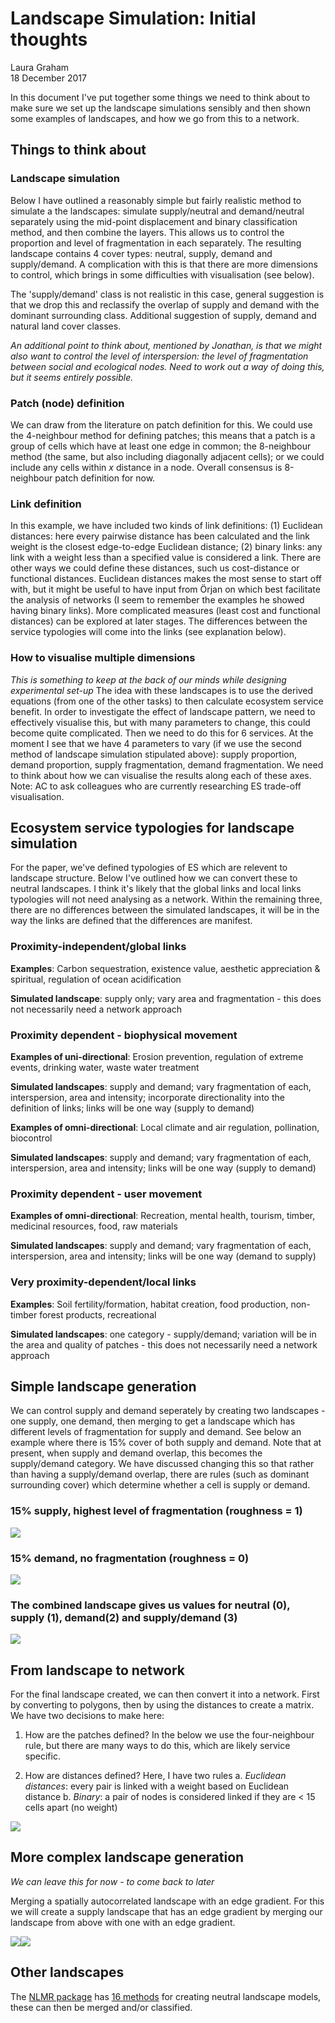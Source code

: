 # Landscape Simulation: Initial thoughts
Laura Graham  
18 December 2017  


In this document I've put together some things we need to think about to make sure we set up the landscape simulations sensibly and then shown some examples of landscapes, and how we go from this to a network. 

## Things to think about

### Landscape simulation

Below I have outlined a reasonably simple but fairly realistic method to simulate a the landscapes: simulate supply/neutral and demand/neutral separately using the mid-point displacement and binary classification method, and then combine the layers. This allows us to control the proportion and level of fragmentation in each separately. The resulting landscape contains 4 cover types: neutral, supply, demand and supply/demand. A complication with this is that there are more dimensions to control, which brings in some difficulties with visualisation (see below). 

The 'supply/demand' class is not realistic in this case, general suggestion is that we drop this and reclassify the overlap of supply and demand with the dominant surrounding class. Additional suggestion of supply, demand and natural land cover classes. 

*An additional point to think about, mentioned by Jonathan, is that we might also want to control the level of interspersion: the level of fragmentation between social and ecological nodes. Need to work out a way of doing this, but it seems entirely possible.*

### Patch (node) definition
We can draw from the literature on patch definition for this. We could use the 4-neighbour method for defining patches; this means that a patch is a group of cells which have at least one edge in common; the 8-neighbour method (the same, but also including diagonally adjacent cells); or we could include any cells within *x* distance in a node. Overall consensus is 8-neighbour patch definition for now. 

### Link definition
In this example, we have included two kinds of link definitions: (1) Euclidean distances: here every pairwise distance has been calculated and the link weight is the closest edge-to-edge Euclidean distance; (2) binary links: any link with a weight less than a specified value is considered a link. There are other ways we could define these distances, such us cost-distance or functional distances. Euclidean distances makes the most sense to start off with, but it might be useful to have input from Örjan on which best facilitate the analysis of networks (I seem to remember the examples he showed having binary links). More complicated measures (least cost and functional distances) can be explored at later stages. The differences between the service typologies will come into the links (see explanation below).

### How to visualise multiple dimensions
*This is something to keep at the back of our minds while designing experimental set-up*
The idea with these landscapes is to use the derived equations (from one of the other tasks) to then calculate ecosystem service benefit. In order to investigate the effect of landscape pattern, we need to effectively visualise this, but with many parameters to change, this could become quite complicated. Then we need to do this for 6 services. At the moment I see that we have 4 parameters to vary (if we use the second method of landscape simulation stipulated above): supply proportion, demand proportion, supply fragmentation, demand fragmentation. We need to think about how we can visualise the results along each of these axes. Note: AC to ask colleagues who are currently researching ES trade-off visualisation.

## Ecosystem service typologies for landscape simulation

For the paper, we've defined typologies of ES which are relevent to landscape structure. Below I've outlined how we can convert these to neutral landscapes. I think it's likely that the global links and local links typologies will not need analysing as a network. Within the remaining three, there are no differences between the simulated landscapes, it will be in the way the links are defined that the differences are manifest. 

### Proximity-independent/global links

**Examples**: Carbon sequestration, existence value, aesthetic appreciation & spiritual, regulation of ocean acidification

**Simulated landscape**: supply only; vary area and fragmentation - this does not necessarily need a network approach

### Proximity dependent - biophysical movement

**Examples of uni-directional**: Erosion prevention, regulation of extreme events, drinking water, waste water treatment

**Simulated landscapes**: supply and demand; vary fragmentation of each, interspersion, area and intensity; incorporate directionality into the definition of links; links will be one way (supply to demand)

**Examples of omni-directional**: Local climate and air regulation, pollination, biocontrol

**Simulated landscapes**: supply and demand; vary fragmentation of each, interspersion, area and intensity; links will be one way (supply to demand)

### Proximity dependent - user movement

**Examples of omni-directional**: Recreation, mental health, tourism, timber, medicinal resources, food, raw materials

**Simulated landscapes**: supply and demand; vary fragmentation of each, interspersion, area and intensity; links will be one way (demand to supply)

### Very proximity-dependent/local links

**Examples**: Soil fertility/formation, habitat creation, food production, non-timber forest products, recreational

**Simulated landscapes**: one category - supply/demand; variation will be in the area and quality of patches - this does not necessarily need a network approach

## Simple landscape generation

We can control supply and demand seperately by creating two landscapes - one supply, one demand, then merging to get a landscape which has different levels of fragmentation for supply and demand. See below an example where there is 15% cover of both supply and demand. Note that at present, when supply and demand overlap, this becomes the supply/demand category. We have discussed changing this so that rather than having a supply/demand overlap, there are rules (such as dominant surrounding cover) which determine whether a cell is supply or demand. 



### 15% supply, highest level of fragmentation (roughness = 1)
![](example_landscapes_files/figure-html/unnamed-chunk-2-1.png)<!-- -->

### 15% demand, no fragmentation (roughness = 0)
![](example_landscapes_files/figure-html/unnamed-chunk-3-1.png)<!-- -->

### The combined landscape gives us values for neutral (0), supply (1), demand(2) and supply/demand (3)
![](example_landscapes_files/figure-html/unnamed-chunk-4-1.png)<!-- -->

## From landscape to network

For the final landscape created, we can then convert it into a network. First by converting to polygons, then by using the distances to create a matrix. We have two decisions to make here:

1. How are the patches defined? In the below we use the four-neighbour rule, but there are many ways to do this, which are likely service specific. 

2. How are distances defined? Here, I have two rules
  a. *Euclidean distances*: every pair is linked with a weight based on Euclidean distance
  b. *Binary*: a pair of nodes is considered linked if they are < 15 cells apart (no weight)
  
![](example_landscapes_files/figure-html/unnamed-chunk-5-1.png)<!-- -->

## More complex landscape generation
*We can leave this for now - to come back to later*

Merging a spatially autocorrelated landscape with an edge gradient. For this we will create a supply landscape that has an edge gradient by merging our landscape from above with one with an edge gradient.

![](example_landscapes_files/figure-html/unnamed-chunk-6-1.png)<!-- -->![](example_landscapes_files/figure-html/unnamed-chunk-6-2.png)<!-- -->

## Other landscapes
The [NLMR package](https://marcosci.github.io/NLMR/) has [16 methods](https://marcosci.github.io/NLMR/articles/bestiary.html) for creating neutral landscape models, these can then be merged and/or classified. 

